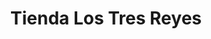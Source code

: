 ---
title: "Tienda Los Tres Reyes"
url: /san-miguel-petapa/tienda-los-tres-reyes/
shop: Lebensmittel
---